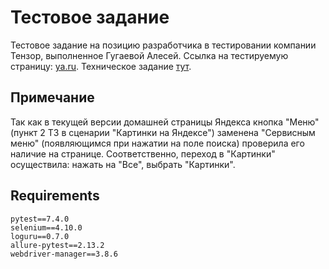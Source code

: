 # Тестовое задание
Тестовое задание на позицию разработчика в тестировании компании Тензор, выполненное Гугаевой Алесей. Ссылка на тестируемую страницу: [ya.ru](https://ya.ru/). Техническое задание [тут](https://cloud.mail.ru/public/djp2/PMTbQUsPV).
## Примечание
Так как в текущей версии домашней страницы Яндекса кнопка "Меню" (пункт 2 ТЗ в сценарии "Картинки на Яндексе") заменена "Сервисным меню" (появляющимся при нажатии на поле поиска) проверила его наличие на странице. Соответственно, переход в "Картинки" осуществила: нажать на "Все", выбрать "Картинки".
## Requirements
    pytest==7.4.0
    selenium==4.10.0
    loguru==0.7.0
    allure-pytest==2.13.2
    webdriver-manager==3.8.6

